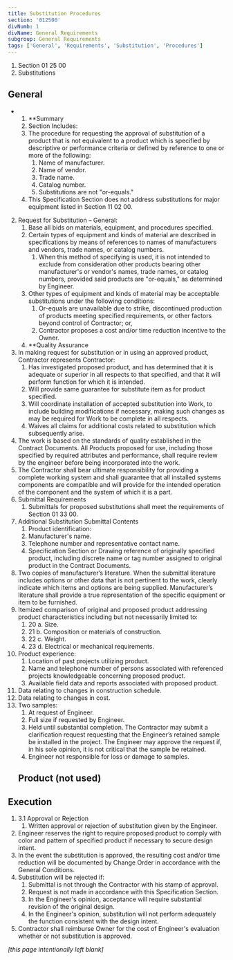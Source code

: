 ```yaml
---
title: Substitution Procedures
section: '012500'
divNumb: 1
divName: General Requirements
subgroup: General Requirements
tags: ['General', 'Requirements', 'Substitution', 'Procedures']
---
```


   1. Section 01 25 00
   1. Substitutions

## General


* 
	1. **Summary
   1. Section Includes:
	1. The procedure for requesting the approval of substitution of a product that is not equivalent to a product which is specified by descriptive or performance criteria or defined by reference to one or more of the following:
		1. Name of manufacturer.
		2. Name of vendor.
		3. Trade name.
		4. Catalog number.
		5. Substitutions are not "or-equals."
	2. This Specification Section does not address substitutions for major equipment listed in Section 11 02 00.
2. Request for Substitution – General:
	1. Base all bids on materials, equipment, and procedures specified.
	2. Certain types of equipment and kinds of material are described in specifications by means of references to names of manufacturers and vendors, trade names, or catalog numbers.
		1. When this method of specifying is used, it is not intended to exclude from consideration other products bearing other manufacturer's or vendor's names, trade names, or catalog numbers, provided said products are "or-equals," as determined by Engineer.
	3. Other types of equipment and kinds of material may be acceptable substitutions under the following conditions:
		1. Or-equals are unavailable due to strike, discontinued production of products meeting specified requirements, or other factors beyond control of Contractor; or,
		2. Contractor proposes a cost and/or time reduction incentive to the Owner.
	4. **Quality Assurance
3. In making request for substitution or in using an approved product, Contractor represents Contractor:
	1. Has investigated proposed product, and has determined that it is adequate or superior in all respects to that specified, and that it will perform function for which it is intended.
	2. Will provide same guarantee for substitute item as for product specified.
	3. Will coordinate installation of accepted substitution into Work, to include building modifications if necessary, making such changes as may be required for Work to be complete in all respects.
	4. Waives all claims for additional costs related to substitution which subsequently arise.
4. The work is based on the standards of quality established in the Contract Documents. All Products proposed for use, including those specified by required attributes and performance, shall require review by the engineer before being incorporated into the work.
5. The Contractor shall bear ultimate responsibility for providing a complete working system and shall guarantee that all installed systems components are compatible and will provide for the intended operation of the component and the system of which it is a part.
3. Submittal Requirements
   1. Submittals for proposed substitutions shall meet the requirements of Section 01 33 00.
4. Additional Substitution Submittal Contents
   1. Product identification:
	1. Manufacturer's name.
	2. Telephone number and representative contact name.
	3. Specification Section or Drawing reference of originally specified product, including discrete name or tag number assigned to original product in the Contract Documents.
2. Two copies of manufacturer’s literature. When the submittal literature includes options or other data that is not pertinent to the work, clearly indicate which items and options are being supplied. Manufacturer’s literature shall provide a true representation of the specific equipment or item to be furnished.
3. Itemized comparison of original and proposed product addressing product characteristics including but not necessarily limited to:
	1. 20 a. Size.
	2. 21 b. Composition or materials of construction.
	3. 22 c. Weight.
	4. 23 d. Electrical or mechanical requirements.
4. Product experience:
	1. Location of past projects utilizing product.
	2. Name and telephone number of persons associated with referenced projects knowledgeable concerning proposed product.
	3. Available field data and reports associated with proposed product.
5. Data relating to changes in construction schedule.
6. Data relating to changes in cost.
7. Two samples:
	1. At request of Engineer.
	2. Full size if requested by Engineer.
	3. Held until substantial completion. The Contractor may submit a clarification request requesting that the Engineer’s retained sample be installed in the project. The Engineer may approve the request if, in his sole opinion, it is not critical that the sample be retained.
	4. Engineer not responsible for loss or damage to samples.
   ## Product (not used)


## Execution

1. 3.1 Approval or Rejection
   1. Written approval or rejection of substitution given by the Engineer.
2. Engineer reserves the right to require proposed product to comply with color and pattern of specified product if necessary to secure design intent.
3. In the event the substitution is approved, the resulting cost and/or time reduction will be documented by Change Order in accordance with the General Conditions.
4. Substitution will be rejected if:
	1. Submittal is not through the Contractor with his stamp of approval.
	2. Request is not made in accordance with this Specification Section.
	3. In the Engineer's opinion, acceptance will require substantial revision of the original design.
	4. In the Engineer's opinion, substitution will not perform adequately the function consistent with the design intent.
5. Contractor shall reimburse Owner for the cost of Engineer's evaluation whether or not substitution is approved.

*[this page intentionally left blank]*

